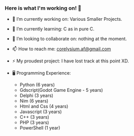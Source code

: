 ### Here is what I'm working on! 👋

- 🔭 I’m currently working on: Various Smaller Projects.
- 🌱 I’m currently learning: C as in pure C.
- 👯 I’m looking to collaborate on: nothing at the moment.
- 📫 How to reach me: corelysium.af@gmail.com
- ⚡ My proudest project: I have lost track at this point XD.

- :desktop_computer: Programming Experience:
  - Python (6 years)
  - Gdscript(Godot Game Engine - 5 years)
  - Delphi (3 years)
  - Nim (6 years)
  - Html and Css (4 years)
  - Javascript (3 years)
  - C++ (3 years)
  - PHP (3 years)
  - PowerShell (1 year)
